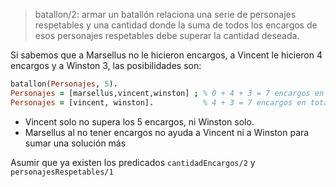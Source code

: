 > batallon/2: armar un batallón relaciona una serie de personajes respetables y una cantidad
> donde la suma de todos los encargos de esos personajes respetables debe superar la cantidad deseada.

Si sabemos que a Marsellus no le hicieron encargos, a Vincent le hicieron 4 encargos y a Winston 3, las posibilidades son:

``` prolog
batallon(Personajes, 5).
Personajes = [marsellus,vincent,winston] ; % 0 + 4 + 3 = 7 encargos en total
Personajes = [vincent, winston].           % 4 + 3 = 7 encargos en total
``` 

* Vincent solo no supera los 5 encargos, ni Winston solo.
* Marsellus al no tener encargos no ayuda a Vincent ni a Winston para sumar una solución más

Asumir que ya existen los predicados `cantidadEncargos/2` y `personajesRespetables/1`